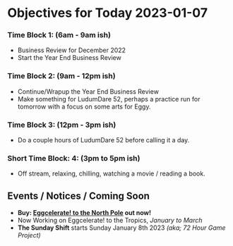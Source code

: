 # Objectives for Today 2023-01-07

### Time Block 1: (6am - 9am ish)
- Business Review for December 2022
- Start the Year End Business Review

### Time Block 2: (9am - 12pm ish)
- Continue/Wrapup the Year End Business Review
- Make something for LudumDare 52, perhaps a practice run for tomorrow with a focus on some arts for Eggy.

### Time Block 3: (12pm - 3pm ish)
- Do a couple hours of LudumDare 52 before calling it a day.

### Short Time Block: 4: (3pm to 5pm ish)
- Off stream, relaxing, chilling, watching a movie / reading a book.

## Events / Notices / Coming Soon

- **Buy: [Eggcelerate! to the North Pole](https://store.steampowered.com/app/2216320/Eggcelerate_to_the_North_Pole/) out now!**
- Now Working on Eggcelerate! to the Tropics, _January to March_
- **The Sunday Shift** starts Sunday January 8th 2023 _(aka; 72 Hour Game Project)_
